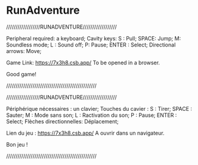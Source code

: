 # RunAdventure
 //////////////////RUNADVENTURE//////////////////

Peripheral required: a keyboard;
Cavity keys:
S : Pull;
SPACE: Jump;
M: Soundless mode;
L : Sound off;
P: Pause;
ENTER : Select;
Directional arrows: Move;

Game Link: https://7x3h8.csb.app/
To be opened in a browser.

Good game!

////////////////////////////////////////////////

//////////////////RUNADVENTURE//////////////////

Périphérique nécessaires : un clavier;
Touches du cavier :
S : Tirer;
SPACE : Sauter;
M : Mode sans son;
L : Ractivation du son;
P : Pause;
ENTER : Select;
Flèches directionnelles: Déplacement;

Lien du jeu : https://7x3h8.csb.app/
A ouvrir dans un navigateur.

Bon jeu !

////////////////////////////////////////////////

